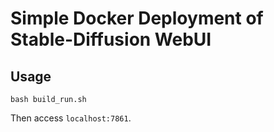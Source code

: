 # Simple Docker Deployment of Stable-Diffusion WebUI

## Usage
```
bash build_run.sh
```
Then access `localhost:7861`.